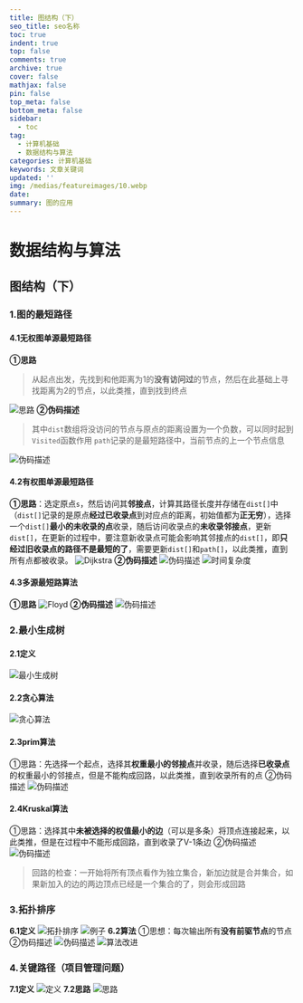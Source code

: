 ```yaml
---
title: 图结构（下）
seo_title: seo名称
toc: true
indent: true
top: false
comments: true
archive: true
cover: false
mathjax: false
pin: false
top_meta: false
bottom_meta: false
sidebar:
  - toc
tag:
  - 计算机基础
  - 数据结构与算法
categories: 计算机基础
keywords: 文章关键词
updated: ''
img: /medias/featureimages/10.webp
date:
summary: 图的应用
---
```

# 数据结构与算法
## 图结构（下）
### 1.图的最短路径
#### 4.1无权图单源最短路径
**①思路**
>从起点出发，先找到和他距离为1的**没有访问过**的节点，然后在此基础上寻找距离为2的节点，以此类推，直到找到终点

![思路](/image/sjjg_22.png)
**②伪码描述**
>其中`dist`数组将没访问的节点与原点的距离设置为一个负数，可以同时起到`Visited`函数作用
`path`记录的是最短路径中，当前节点的上一个节点信息

![伪码描述](/image/sjjg_23.png)
#### 4.2有权图单源最短路径
**①思路**：选定原点`s`，然后访问其**邻接点**，计算其路径长度并存储在`dist[]`中（`dist[]`记录的是原点**经过已收录点**到对应点的距离，初始值都为**正无穷**），选择一个`dist[]`**最小的未收录的点**收录，随后访问收录点的**未收录邻接点**，更新`dist[]`，在更新的过程中，要注意新收录点可能会影响其邻接点的`dist[]`，即**只经过旧收录点的路径不是最短的了**，需要更新`dist[]`和`path[]`，以此类推，直到所有点都被收录。
![Dijkstra](/image/sjjg_24.png)
**②伪码描述**
![伪码描述](/image/sjjg_25.png)
![时间复杂度](/image/sjjg_26.png)

#### 4.3多源最短路算法
**①思路**
![Floyd](/image/sjjg_27.png)
**②伪码描述**
![伪码描述](/image/sjjg_28.png)

### 2.最小生成树
#### 2.1定义
![最小生成树](/image/sjjg_29.png)
#### 2.2贪心算法
![贪心算法](/image/sjjg_30.png)
#### 2.3prim算法
①思路：先选择一个起点，选择其**权重最小的邻接点**并收录，随后选择**已收录点**的权重最小的邻接点，但是不能构成回路，以此类推，直到收录所有的点
②伪码描述
![伪码描述](/image/sjjg_31.png)
#### 2.4Kruskal算法
①思路：选择其中**未被选择的权值最小的边**（可以是多条）将顶点连接起来，以此类推，但是在过程中不能形成回路，直到收录了V-1条边
②伪码描述
![伪码描述](/image/sjjg_32.png)
>回路的检查：一开始将所有顶点看作为独立集合，新加边就是合并集合，如果新加入的边的两边顶点已经是一个集合的了，则会形成回路

### 3.拓扑排序
**6.1定义**
![拓扑排序](/image/sjjg_33.png)
![例子](/image/sjjg_34.png)
**6.2算法**
①思想：每次输出所有**没有前驱节点**的节点
②伪码描述
![伪码描述](/image/sjjg_35.png)
![算法改进](/image/sjjg_36.png)
### 4.关键路径（项目管理问题）
**7.1定义**
![定义](/image/sjjg_37.png)
**7.2思路**
![思路](/image/sjjg_38.png)


